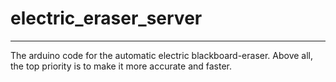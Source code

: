 # electric_eraser_server
---
The arduino code for the automatic electric blackboard-eraser.
Above all, the top priority is to make it more accurate and faster.
